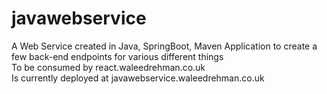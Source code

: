 # javawebservice
A Web Service created in Java, SpringBoot, Maven Application to create a few back-end endpoints for various different things
<br />To be consumed by react.waleedrehman.co.uk
<br />Is currently deployed at javawebservice.waleedrehman.co.uk
